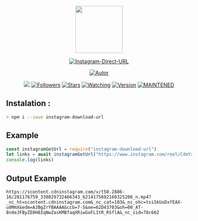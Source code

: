 
<p align="center">
<img src="https://avatars0.githubusercontent.com/u/4674786?s=400&u=2f77d382a4428c141558772a2b7ad3a36bebf5bc&v=4" width="128" height="128"/>
</p>
<p align="center">
<a href="#"><img title="Instagram-Direct-URL" src="https://img.shields.io/badge/Instagram%20Direct%20URL-green?colorA=%23ff0000&colorB=C13584&style=for-the-badge"></a>
</p>
<p align="center">
<a href="https://github.com/IshanJaiswal99"><img title="Autor" src="https://img.shields.io/badge/Author-IshanJaiswal99-5851DB.svg?style=for-the-badge&logo=github"></a>
</p>
</p>
<p align="center">
<a href="https://hits.seeyoufarm.com"><img src="https://hits.seeyoufarm.com/api/count/incr/badge.svg?url=https%3A%2F%2Fgithub.com%2FIshanJaiswal99%2FInstagram-Download-Url&count_bg=%2379C83D&title_bg=%23555555&icon=&icon_color=%23E7E7E7&title=hits&edge_flat=false"/></a>
<a href="https://github.com/2FIshanJaiswal99/followers"><img title="Followers" src="https://img.shields.io/github/followers/IshanJaiswal99?color=%23833AB4&logo=github&style=flat-square"></a>
<a href="https://github.com/IshanJaiswal99/Instagram-Download-Url/stargazers/"><img title="Stars" src="https://img.shields.io/github/stars/IshanJaiswal99/Instagram-Download-Url?color=%23833AB4&logo=github&style=flat-square"></a>
<a href="https://github.com/IshanJaiswal99/Instagram-Download-Url/watchers"><img title="Watching" src="https://img.shields.io/github/watchers/IshanJaiswal99/Instagram-Download-Url?color=%23833AB4&logo=github&style=flat-square"></a>
<a href="#"><img title="Version" src="https://img.shields.io/github/package-json/v/IshanJaiswal99/Instagram-Download-Url?color=%23833AB4&logo=github&style=flat-square"></a>
<a href="#"><img title="MAINTENED" src="https://img.shields.io/badge/MAINTENED-YES-%23833AB4?style=flat-square"/></a>
</p>

## Instalation :
```bash
> npm i --save instagram-download-url
```

## Example
```js
const instagramGetUrl = require("instagram-download-url")
let links = await instagramGetUrl("https://www.instagram.com/reel/CdmYaq3LAYo/")
console.log(links)
```
## Output Example
```
https://scontent.cdninstagram.com/v/t50.2886-16/281176759_330829732466343_6214175692160325206_n.mp4?_nc_ht=scontent.cdninstagram.com&_nc_cat=103&_nc_ohc=tsiSkUxDxfEAX-u8MmX&edm=AJBgZrYBAAAA&ccb=7-5&oe=62D43703&oh=00_AT-8ndeJFByZE0H6IqNwZasKMBfaqXRiwGoFL1tR_RSflA&_nc_sid=78c662
```
